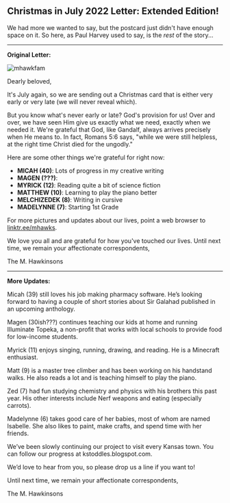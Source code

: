 Christmas in July 2022 Letter: Extended Edition!
---

We had more we wanted to say, but the postcard just didn't have enough space on it. So here, as Paul Harvey used to say, is the *rest* of the story...

---

**Original Letter:**

![mhawkfam](https://user-images.githubusercontent.com/6474798/178114543-24f25d89-a09a-440f-85d1-86b53f5789ce.jpg)

Dearly beloved,

It's July again, so we are sending out a Christmas card that is either very early or very late (we will never reveal which). 

But you know what's never early or late? God's provision for us! Over and over, we have seen Him give us exactly what we need, exactly when we needed it. We're grateful that God, like Gandalf, always arrives precisely when He means to. In fact, Romans 5:6 says, "while we were still helpless, at the right time Christ died for the ungodly."

Here are some other things we're grateful for right now:
* **MICAH (40)**: Lots of progress in my creative writing
* **MAGEN (???)**: 
* **MYRICK (12)**: Reading quite a bit of science fiction
* **MATTHEW (10)**: Learning to play the piano better
* **MELCHIZEDEK (8)**: Writing in cursive
* **MADELYNNE (7)**: Starting 1st Grade

For more pictures and updates about our lives, point a web browser to [linktr.ee/mhawks](linktr.ee/mhawks).

We love you all and are grateful for how you've touched our lives. Until next time, we remain your affectionate correspondents,

The M. Hawkinsons

---

**More Updates:**

Micah (39) still loves his job making pharmacy software. He’s looking forward to having a couple of short stories about Sir Galahad published in an upcoming anthology.

Magen (30ish???) continues teaching our kids at home and running Illuminate Topeka, a non-profit that works with local schools to provide food for low-income students. 

Myrick (11) enjoys singing, running, drawing, and reading. He is a Minecraft enthusiast.

Matt (9) is a master tree climber and has been working on his handstand walks. He also reads a lot and is teaching himself to play the piano.

Zed (7) had fun studying chemistry and physics with his brothers this past year. His other interests include Nerf weapons and eating (especially carrots).

Madelynne (6) takes good care of her babies, most of whom are named Isabelle. She also likes to paint, make crafts, and spend time with her friends.

We’ve been slowly continuing our project to visit every Kansas town. You can follow our progress at kstoddles.blogspot.com.


We’d love to hear from you, so please drop us a line if you want to!


Until next time, we remain your affectionate correspondents,


The M. Hawkinsons
